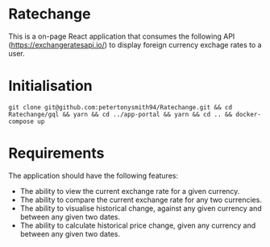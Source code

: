 # Ratechange

This is a on-page React application that consumes the following API (https://exchangeratesapi.io/) to display foreign currency exchage rates to a user.

# Initialisation
```
git clone git@github.com:petertonysmith94/Ratechange.git && cd Ratechange/gql && yarn && cd ../app-portal && yarn && cd .. && docker-compose up
```

# Requirements
The application should have the following features:
 - The ability to view the current exchange rate for a given currency.
 - The ability to compare the current exchange rate for any two currencies.
 - The ability to visualise historical change, against any given currency and between any given two dates.
 - The ability to calculate historical price change, given any currency and between any given two dates.
